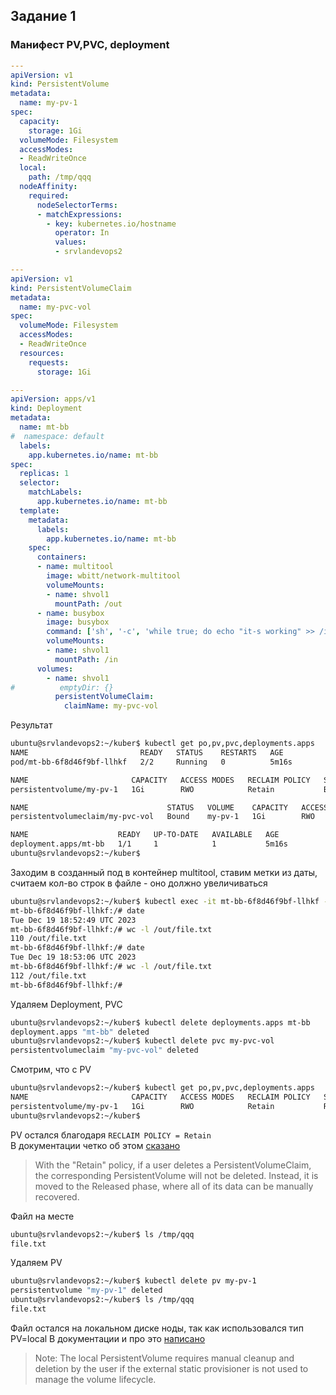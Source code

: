 ## Задание 1
### Манифест PV,PVC, deployment
```yaml
---
apiVersion: v1
kind: PersistentVolume
metadata:
  name: my-pv-1
spec:
  capacity:
    storage: 1Gi
  volumeMode: Filesystem
  accessModes:
  - ReadWriteOnce
  local:
    path: /tmp/qqq
  nodeAffinity:
    required:
      nodeSelectorTerms:
      - matchExpressions:
        - key: kubernetes.io/hostname
          operator: In
          values:
          - srvlandevops2

---
apiVersion: v1
kind: PersistentVolumeClaim
metadata:
  name: my-pvc-vol
spec:
  volumeMode: Filesystem
  accessModes:
  - ReadWriteOnce
  resources:
    requests:
      storage: 1Gi

---
apiVersion: apps/v1
kind: Deployment
metadata:
  name: mt-bb
#  namespace: default
  labels:
    app.kubernetes.io/name: mt-bb
spec:
  replicas: 1
  selector:
    matchLabels:
      app.kubernetes.io/name: mt-bb
  template:
    metadata:
      labels:
        app.kubernetes.io/name: mt-bb
    spec:
      containers:
      - name: multitool
        image: wbitt/network-multitool
        volumeMounts:
        - name: shvol1
          mountPath: /out
      - name: busybox
        image: busybox
        command: ['sh', '-c', 'while true; do echo "it-s working" >> /in/file.txt; sleep 5; done']
        volumeMounts:
        - name: shvol1
          mountPath: /in
      volumes:
        - name: shvol1
#          emptyDir: {}
          persistentVolumeClaim:
            claimName: my-pvc-vol
```
Результат
```bash
ubuntu@srvlandevops2:~/kuber$ kubectl get po,pv,pvc,deployments.apps
NAME                         READY   STATUS    RESTARTS   AGE
pod/mt-bb-6f8d46f9bf-llhkf   2/2     Running   0          5m16s

NAME                       CAPACITY   ACCESS MODES   RECLAIM POLICY   STATUS   CLAIM                STORAGECLASS   REASON   AGE
persistentvolume/my-pv-1   1Gi        RWO            Retain           Bound    default/my-pvc-vol                           5m16s

NAME                               STATUS   VOLUME    CAPACITY   ACCESS MODES   STORAGECLASS   AGE
persistentvolumeclaim/my-pvc-vol   Bound    my-pv-1   1Gi        RWO                           5m16s

NAME                    READY   UP-TO-DATE   AVAILABLE   AGE
deployment.apps/mt-bb   1/1     1            1           5m16s
ubuntu@srvlandevops2:~/kuber$
```

Заходим в созданный под в контейнер multitool, ставим метки из даты, считаем кол-во строк в файле - оно должно увеличиваться
```bash
ubuntu@srvlandevops2:~/kuber$ kubectl exec -it mt-bb-6f8d46f9bf-llhkf -c multitool -- bash
mt-bb-6f8d46f9bf-llhkf:/# date
Tue Dec 19 18:52:49 UTC 2023
mt-bb-6f8d46f9bf-llhkf:/# wc -l /out/file.txt
110 /out/file.txt
mt-bb-6f8d46f9bf-llhkf:/# date
Tue Dec 19 18:53:06 UTC 2023
mt-bb-6f8d46f9bf-llhkf:/# wc -l /out/file.txt
112 /out/file.txt
mt-bb-6f8d46f9bf-llhkf:/#
```
Удаляем Deployment, PVC
```bash
ubuntu@srvlandevops2:~/kuber$ kubectl delete deployments.apps mt-bb
deployment.apps "mt-bb" deleted
ubuntu@srvlandevops2:~/kuber$ kubectl delete pvc my-pvc-vol
persistentvolumeclaim "my-pvc-vol" deleted
```
Смотрим, что с PV
```bash
ubuntu@srvlandevops2:~/kuber$ kubectl get po,pv,pvc,deployments.apps
NAME                       CAPACITY   ACCESS MODES   RECLAIM POLICY   STATUS     CLAIM                STORAGECLASS   REASON   AGE
persistentvolume/my-pv-1   1Gi        RWO            Retain           Released   default/my-pvc-vol                           14m
ubuntu@srvlandevops2:~/kuber$
```
PV остался благодаря `RECLAIM POLICY = Retain` \
В документации четко об этом [сказано](https://kubernetes.io/docs/tasks/administer-cluster/change-pv-reclaim-policy/)
> With the "Retain" policy, if a user deletes a PersistentVolumeClaim, the corresponding PersistentVolume will not be deleted. Instead, it is moved to the Released phase, where all of its data can be manually recovered.

Файл на месте
```bash
ubuntu@srvlandevops2:~/kuber$ ls /tmp/qqq
file.txt
```
Удаляем PV
```bash
ubuntu@srvlandevops2:~/kuber$ kubectl delete pv my-pv-1
persistentvolume "my-pv-1" deleted
ubuntu@srvlandevops2:~/kuber$ ls /tmp/qqq
file.txt
```
Файл остался на локальном диске ноды, так как использовался тип PV=local
В документации и про это [написано](https://kubernetes.io/docs/concepts/storage/volumes/#local)
> Note: The local PersistentVolume requires manual cleanup and deletion by the user if the external static provisioner is not used to manage the volume lifecycle.

